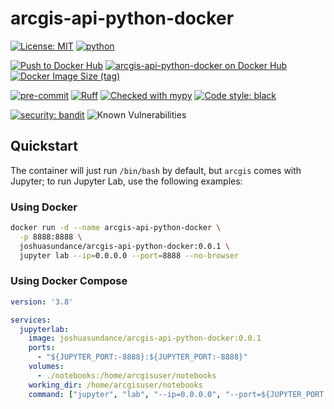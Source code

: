 # arcgis-api-python-docker

[![License: MIT](https://img.shields.io/badge/License-MIT-yellow.svg)](https://opensource.org/licenses/MIT)
[![python](https://img.shields.io/badge/Python-3.11-3776AB.svg?style=flat&logo=python&logoColor=white)](https://www.python.org)

[![Push to Docker Hub](https://github.com/joshuasundance-swca/arcgis-api-python-docker/actions/workflows/docker-hub.yml/badge.svg)](https://github.com/joshuasundance-swca/arcgis-api-python-docker/actions/workflows/docker-hub.yml)
[![arcgis-api-python-docker on Docker Hub](https://img.shields.io/docker/v/joshuasundance/arcgis-api-python-docker?label=arcgis-api-python-docker&logo=docker)](https://hub.docker.com/r/joshuasundance/arcgis-api-python-docker)
[![Docker Image Size (tag)](https://img.shields.io/docker/image-size/joshuasundance/arcgis-api-python-docker/latest)](https://hub.docker.com/r/joshuasundance/arcgis-api-python-docker)

[![pre-commit](https://img.shields.io/badge/pre--commit-enabled-brightgreen?logo=pre-commit&logoColor=white)](https://github.com/pre-commit/pre-commit)
[![Ruff](https://img.shields.io/endpoint?url=https://raw.githubusercontent.com/charliermarsh/ruff/main/assets/badge/v1.json)](https://github.com/charliermarsh/ruff)
[![Checked with mypy](http://www.mypy-lang.org/static/mypy_badge.svg)](http://mypy-lang.org/)
[![Code style: black](https://img.shields.io/badge/code%20style-black-000000.svg)](https://github.com/psf/black)

[![security: bandit](https://img.shields.io/badge/security-bandit-yellow.svg)](https://github.com/PyCQA/bandit)
![Known Vulnerabilities](https://snyk.io/test/github/joshuasundance-swca/arcgis-api-python-docker/badge.svg)

## Quickstart

The container will just run `/bin/bash` by default, but `arcgis` comes with Jupyter; to run Jupyter Lab, use the following examples:

### Using Docker
```bash
docker run -d --name arcgis-api-python-docker \
  -p 8888:8888 \
  joshuasundance/arcgis-api-python-docker:0.0.1 \
  jupyter lab --ip=0.0.0.0 --port=8888 --no-browser
```

### Using Docker Compose
```docker-compose.yml
version: '3.8'

services:
  jupyterlab:
    image: joshuasundance/arcgis-api-python-docker:0.0.1
    ports:
      - "${JUPYTER_PORT:-8888}:${JUPYTER_PORT:-8888}"
    volumes:
      - ./notebooks:/home/arcgisuser/notebooks
    working_dir: /home/arcgisuser/notebooks
    command: ["jupyter", "lab", "--ip=0.0.0.0", "--port=${JUPYTER_PORT:-8888}", "--no-browser"]
```
